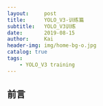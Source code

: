 ```yaml
---
layout:     post
title:      YOLO_V3-训练篇
subtitle:   YOLO_V3训练
date:       2019-08-15
author:     Kai
header-img: img/home-bg-o.jpg
catalog: true
tags:
    - YOLO_V3 training 
---
```


## 前言






